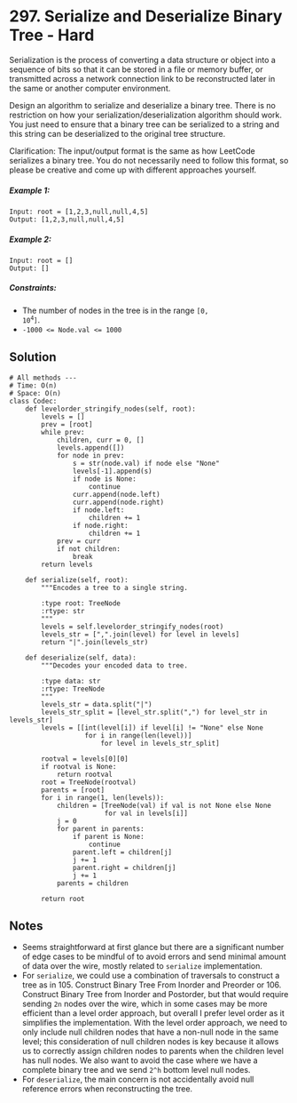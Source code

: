 # 297. Serialize and Deserialize Binary Tree - Hard

Serialization is the process of converting a data structure or object into a sequence of bits so that it can be stored in a file or memory buffer, or transmitted across a network connection link to be reconstructed later in the same or another computer environment.

Design an algorithm to serialize and deserialize a binary tree. There is no restriction on how your serialization/deserialization algorithm should work. You just need to ensure that a binary tree can be serialized to a string and this string can be deserialized to the original tree structure.

Clarification: The input/output format is the same as how LeetCode serializes a binary tree. You do not necessarily need to follow this format, so please be creative and come up with different approaches yourself.

##### Example 1:

```
Input: root = [1,2,3,null,null,4,5]
Output: [1,2,3,null,null,4,5]
```

##### Example 2:

```
Input: root = []
Output: []
```

##### Constraints:

- The number of nodes in the tree is in the range <code>[0, 10<sup>4</sup>]</code>.
- `-1000 <= Node.val <= 1000`

## Solution

```
# All methods ---
# Time: O(n)
# Space: O(n)
class Codec:
    def levelorder_stringify_nodes(self, root):
        levels = []
        prev = [root]
        while prev:
            children, curr = 0, []
            levels.append([])
            for node in prev:
                s = str(node.val) if node else "None"
                levels[-1].append(s)
                if node is None:
                    continue
                curr.append(node.left)
                curr.append(node.right)
                if node.left:
                    children += 1
                if node.right:
                    children += 1
            prev = curr
            if not children:
                break
        return levels
    
    def serialize(self, root):
        """Encodes a tree to a single string.
        
        :type root: TreeNode
        :rtype: str
        """
        levels = self.levelorder_stringify_nodes(root)
        levels_str = [",".join(level) for level in levels]
        return "|".join(levels_str)
        
    def deserialize(self, data):
        """Decodes your encoded data to tree.
        
        :type data: str
        :rtype: TreeNode
        """
        levels_str = data.split("|")
        levels_str_split = [level_str.split(",") for level_str in levels_str]
        levels = [[int(level[i]) if level[i] != "None" else None 
                   for i in range(len(level))] 
                       for level in levels_str_split]
        
        rootval = levels[0][0]
        if rootval is None:
            return rootval
        root = TreeNode(rootval)
        parents = [root]
        for i in range(1, len(levels)):
            children = [TreeNode(val) if val is not None else None 
                        for val in levels[i]]
            j = 0
            for parent in parents:
                if parent is None:
                    continue
                parent.left = children[j]
                j += 1
                parent.right = children[j]
                j += 1
            parents = children
    
        return root
```

## Notes
- Seems straightforward at first glance but there are a significant number of edge cases to be mindful of to avoid errors and send minimal amount of data over the wire, mostly related to `serialize` implementation.
- For `serialize`, we could use a combination of traversals to construct a tree as in 105. Construct Binary Tree From Inorder and Preorder or 106. Construct Binary Tree from Inorder and Postorder, but that would require sending `2n` nodes over the wire, which in some cases may be more efficient than a level order approach, but overall I prefer level order as it simplifies the implementation. With the level order approach, we need to only include null children nodes that have a non-null node in the same level; this consideration of null children nodes is key because it allows us to correctly assign children nodes to parents when the children level has null nodes. We also want to avoid the case where we have a complete binary tree and we send `2^h` bottom level null nodes.
- For `deserialize`, the main concern is not accidentally avoid null reference errors when reconstructing the tree.